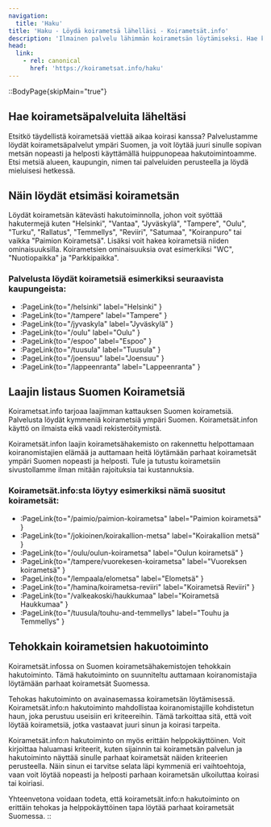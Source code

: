 ```yaml
---
navigation:
  title: 'Haku'
title: 'Haku - Löydä koirametsä lähelläsi - Koirametsät.info'
description: 'Ilmainen palvelu lähimmän koirametsän löytämiseksi. Hae koirametsää nimellä, kaupungilla, avainsanalla tai osoitteella. Tehokas haku koirametsiin.'
head:
  link:
    - rel: canonical
      href: 'https://koirametsat.info/haku'
---
```


::BodyPage{skipMain="true"}
## Hae koirametsäpalveluita läheltäsi

Etsitkö täydellistä koirametsää viettää aikaa koirasi kanssa? Palvelustamme löydät koirametsäpalvelut ympäri Suomen, ja voit löytää juuri sinulle sopivan metsän nopeasti ja helposti käyttämällä huippunopeaa hakutoimintoamme. Etsi metsiä alueen, kaupungin, nimen tai palveluiden perusteella ja löydä mieluisesi hetkessä.

## Näin löydät etsimäsi koirametsän
Löydät koirametsän kätevästi hakutoiminnolla, johon voit syöttää hakutermejä kuten "Helsinki", "Vantaa", "Jyväskylä", "Tampere", "Oulu", "Turku", "Rallatus", "Temmellys", "Reviiri", "Satumaa", "Koiranpuro" tai vaikka "Paimion Koirametsä". Lisäksi voit hakea koirametsiä niiden ominaisuuksilla. Koirametsien ominaisuuksia ovat esimerkiksi "WC", "Nuotiopaikka" ja "Parkkipaikka".

### Palvelusta löydät koirametsiä esimerkiksi seuraavista kaupungeista:
- :PageLink{to="/helsinki" label="Helsinki" }
- :PageLink{to="/tampere" label="Tampere" }
- :PageLink{to="/jyvaskyla" label="Jyväskylä" }
- :PageLink{to="/oulu" label="Oulu" }
- :PageLink{to="/espoo" label="Espoo" }
- :PageLink{to="/tuusula" label="Tuusula" }
- :PageLink{to="/joensuu" label="Joensuu" }
- :PageLink{to="/lappeenranta" label="Lappeenranta" }

## Laajin listaus Suomen Koirametsiä
Koirametsat.info tarjoaa laajimman kattauksen Suomen koirametsiä. Palvelusta löydät kymmeniä koirametsiä ympäri Suomen. Koirametsät.infon käyttö on ilmaista eikä vaadi rekisteröitymistä.

Koirametsät.infon laajin koirametsähakemisto on rakennettu helpottamaan koiranomistajien elämää ja auttamaan heitä löytämään parhaat koirametsät ympäri Suomen nopeasti ja helposti. Tule ja tutustu koirametsiin sivustollamme ilman mitään rajoituksia tai kustannuksia.

### Koirametsät.info:sta löytyy esimerkiksi nämä suositut koirametsät:
- :PageLink{to="/paimio/paimion-koirametsa" label="Paimion koirametsä" }
- :PageLink{to="/jokioinen/koirakallion-metsa" label="Koirakallion metsä" }
- :PageLink{to="/oulu/oulun-koirametsa" label="Oulun koirametsä" }
- :PageLink{to="/tampere/vuorekesen-koirametsa" label="Vuoreksen koirametsä" }
- :PageLink{to="/lempaala/elometsa" label="Elometsä" }
- :PageLink{to="/hamina/koirametsa-reviiri" label="Koirametsä Reviiri" }
- :PageLink{to="/valkeakoski/haukkumaa" label="Koirametsä Haukkumaa" }
- :PageLink{to="/tuusula/touhu-and-temmellys" label="Touhu ja Temmellys" }

## Tehokkain koirametsien hakuotoiminto
Koirametsät.infossa on Suomen koirametsähakemistojen tehokkain hakutoiminto. Tämä hakutoiminto on suunniteltu auttamaan koiranomistajia löytämään parhaat koirametsät Suomessa.

Tehokas hakutoiminto on avainasemassa koirametsän löytämisessä. Koirametsät.info:n hakutoiminto mahdollistaa koiranomistajille kohdistetun haun, joka perustuu useisiin eri kriteereihin. Tämä tarkoittaa sitä, että voit löytää koirametsiä, jotka vastaavat juuri sinun ja koirasi tarpeita.

Koirametsät.info:n hakutoiminto on myös erittäin helppokäyttöinen. Voit kirjoittaa haluamasi kriteerit, kuten sijainnin tai koirametsän palvelun ja hakutoiminto näyttää sinulle parhaat koirametsät näiden kriteerien perusteella. Näin sinun ei tarvitse selata läpi kymmeniä eri vaihtoehtoja, vaan voit löytää nopeasti ja helposti parhaan koirametsän ulkoiluttaa koirasi tai koiriasi.

Yhteenvetona voidaan todeta, että koirametsät.info:n hakutoiminto on erittäin tehokas ja helppokäyttöinen tapa löytää parhaat koirametsät Suomessa.
::